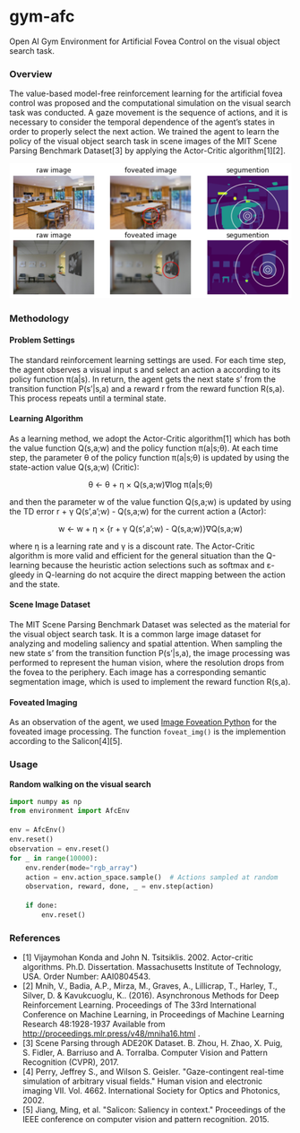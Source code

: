 # gym-afc

Open AI Gym Environment for Artificial Fovea Control on the visual object search task.

### Overview

The value-based model-free reinforcement learning for the artificial fovea control was
proposed and the computational simulation on the visual search task was conducted. A gaze
movement is the sequence of actions, and it is necessary to consider the temporal dependence of
the agent’s states in order to properly select the next action. We trained the agent to learn the
policy of the visual object search task in scene images of the MIT Scene Parsing Benchmark
Dataset[3] by applying the Actor-Critic algorithm[1][2].

![overview_fig](https://github.com/yumaloop/gym-afc/blob/main/figures/afc_sample_0.png "sample0")

### Methodology

#### Problem Settings

The standard reinforcement learning settings are used. For each time step, the agent observes
a visual input s and select an action a according to its policy function π(a|s). In return, the agent
gets the next state s’ from the transition function P(s’|s,a) and a reward r from the reward
function R(s,a). This process repeats until a terminal state.

#### Learning Algorithm
As a learning method, we adopt the Actor-Critic algorithm[1] which has both the value
function Q(s,a;w) and the policy function π(a|s;θ). At each time step, the parameter θ of the
policy function π(a|s;θ) is updated by using the state-action value Q(s,a;w) (Critic):

<p align="center">
θ ← θ + η × Q(s,a;w)∇log π(a|s;θ)
</p>

and then the parameter w of the value function Q(s,a;w) is updated by using the TD error r + γ
Q(s’,a’;w) - Q(s,a;w) for the current action a (Actor):

<p align="center">
w ← w + η × {r + γ Q(s’,a’;w) - Q(s,a;w)}∇Q(s,a;w)
</p>

where η is a learning rate and γ is a discount rate. The Actor-Critic algorithm is more valid and
efficient for the general situation than the Q-learning because the heuristic action selections
such as softmax and ε-gleedy in Q-learning do not acquire the direct mapping between the
action and the state.

#### Scene Image Dataset

The MIT Scene Parsing Benchmark Dataset was selected as the material for the visual object
search task. It is a common large image dataset for analyzing and modeling saliency and spatial
attention. When sampling the new state s’ from the transition function P(s’|s,a), the image
processing was performed to represent the human vision, where the resolution drops from the
fovea to the periphery. Each image has a corresponding semantic segmentation image, which is
used to implement the reward function R(s,a).

#### Foveated Imaging

As an observation of the agent, we used [Image Foveation Python](https://github.com/ouyangzhibo/Image_Foveation_Python) for the foveated image processing.
The function `foveat_img()` is the implemention according to the Salicon[4][5].

### Usage

**Random walking on the visual search**

```python
import numpy as np
from environment import AfcEnv

env = AfcEnv()
env.reset()
observation = env.reset()
for _ in range(10000):
    env.render(mode="rgb_array")
    action = env.action_space.sample()  # Actions sampled at random
    observation, reward, done, _ = env.step(action)

    if done:
        env.reset()
```

### References

- [1] Vijaymohan Konda and John N. Tsitsiklis. 2002. Actor-critic algorithms. Ph.D. Dissertation. Massachusetts Institute of Technology, USA. Order Number: AAI0804543.
- [2] Mnih, V., Badia, A.P., Mirza, M., Graves, A., Lillicrap, T., Harley, T., Silver, D. & Kavukcuoglu, K.. (2016). Asynchronous Methods for Deep Reinforcement Learning. Proceedings of The 33rd International Conference on Machine Learning, in Proceedings of Machine Learning Research 48:1928-1937 Available from http://proceedings.mlr.press/v48/mniha16.html .
- [3] Scene Parsing through ADE20K Dataset. B. Zhou, H. Zhao, X. Puig, S. Fidler, A. Barriuso and A. Torralba. Computer Vision and Pattern Recognition (CVPR), 2017.
- [4] Perry, Jeffrey S., and Wilson S. Geisler. "Gaze-contingent real-time simulation of arbitrary visual fields." Human vision and electronic imaging VII. Vol. 4662. International Society for Optics and Photonics, 2002.
- [5] Jiang, Ming, et al. "Salicon: Saliency in context." Proceedings of the IEEE conference on computer vision and pattern recognition. 2015.
